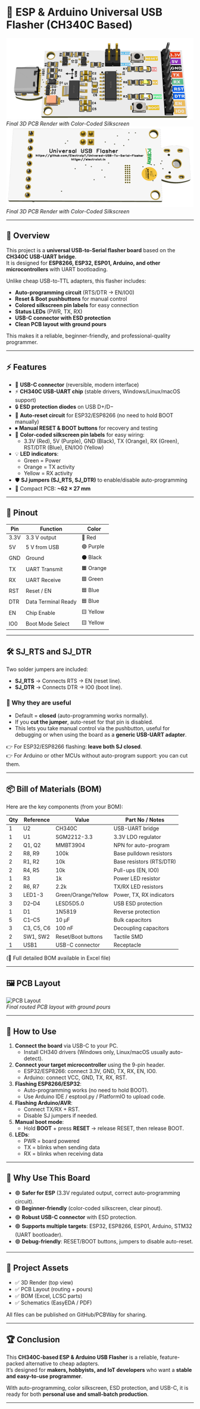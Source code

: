 # 🚀 ESP & Arduino Universal USB Flasher (CH340C Based)

![3D Render Front](/Image/3d_Front.png)  
*Final 3D PCB Render with Color-Coded Silkscreen*
![3D Render Back](/Image/3d_Back.png)  
*Final 3D PCB Render with Color-Coded Silkscreen*

---

## 📖 Overview
This project is a **universal USB-to-Serial flasher board** based on the **CH340C USB-UART bridge**.  
It is designed for **ESP8266, ESP32, ESP01, Arduino, and other microcontrollers** with UART bootloading.  

Unlike cheap USB-to-TTL adapters, this flasher includes:  
- **Auto-programming circuit** (RTS/DTR → EN/IO0)  
- **Reset & Boot pushbuttons** for manual control  
- **Colored silkscreen pin labels** for easy connection  
- **Status LEDs** (PWR, TX, RX)  
- **USB-C connector with ESD protection**  
- **Clean PCB layout with ground pours**  

This makes it a reliable, beginner-friendly, and professional-quality programmer.

---

## ⚡ Features
- 🔌 **USB-C connector** (reversible, modern interface)  
- ⚡ **CH340C USB-UART chip** (stable drivers, Windows/Linux/macOS support)  
- 🔒 **ESD protection diodes** on USB D+/D−  
- 🔄 **Auto-reset circuit** for ESP32/ESP8266 (no need to hold BOOT manually)  
- ⏹ **Manual RESET & BOOT buttons** for recovery and testing  
- 🌈 **Color-coded silkscreen pin labels** for easy wiring:
  - 3.3V (Red), 5V (Purple), GND (Black), TX (Orange), RX (Green), RST/DTR (Blue), EN/IO0 (Yellow)  
- 💡 **LED indicators**:
  - Green = Power  
  - Orange = TX activity  
  - Yellow = RX activity  
- 🛡️ **SJ jumpers (SJ_RTS, SJ_DTR)** to enable/disable auto-programming  
- 📏 Compact PCB: **~62 × 27 mm**

---

## 🧩 Pinout
| Pin  | Function | Color |
|------|----------|-------|
| 3.3V | 3.3 V output | 🔴 Red |
| 5V   | 5 V from USB | 🟣 Purple |
| GND  | Ground | ⚫ Black |
| TX   | UART Transmit | 🟧 Orange |
| RX   | UART Receive | 🟩 Green |
| RST  | Reset / EN | 🟦 Blue |
| DTR  | Data Terminal Ready | 🟦 Blue |
| EN   | Chip Enable | 🟨 Yellow |
| IO0  | Boot Mode Select | 🟨 Yellow |

---

## 🛠️ SJ_RTS and SJ_DTR
Two solder jumpers are included:

- **SJ_RTS** → Connects RTS → EN (reset line).  
- **SJ_DTR** → Connects DTR → IO0 (boot line).  

### 🔹 Why they are useful
- Default = **closed** (auto-programming works normally).  
- If you **cut the jumper**, auto-reset for that pin is disabled.  
- This lets you take manual control via the pushbutton, useful for debugging or when using the board as a **generic USB-UART adapter**.  

👉 For ESP32/ESP8266 flashing: **leave both SJ closed**.  
👉 For Arduino or other MCUs without auto-program support: you can cut them.

---

## 📦 Bill of Materials (BOM)
Here are the key components (from your BOM):

| Qty | Reference | Value   | Part No / Notes |
|-----|-----------|---------|-----------------|
| 1   | U2        | CH340C  | USB-UART bridge |
| 1   | U1        | SGM2212-3.3 | 3.3V LDO regulator |
| 2   | Q1, Q2    | MMBT3904 | NPN for auto-program |
| 2   | R8, R9    | 100k    | Base pulldown resistors |
| 2   | R1, R2    | 10k     | Base resistors (RTS/DTR) |
| 2   | R4, R5    | 10k     | Pull-ups (EN, IO0) |
| 1   | R3        | 1k      | Power LED resistor |
| 2   | R6, R7    | 2.2k    | TX/RX LED resistors |
| 3   | LED1-3    | Green/Orange/Yellow | Power, TX, RX indicators |
| 3   | D2–D4     | LESD5D5.0 | USB ESD protection |
| 1   | D1        | 1N5819  | Reverse protection |
| 5   | C1–C5     | 10 µF   | Bulk capacitors |
| 3   | C3, C5, C6| 100 nF  | Decoupling capacitors |
| 2   | SW1, SW2  | Reset/Boot buttons | Tactile SMD |
| 1   | USB1      | USB-C connector | Receptacle |

(📑 Full detailed BOM available in Excel file)

---

## 🖼️ PCB Layout
![PCB Layout](ch340_layout.png)  
*Final routed PCB layout with ground pours*

---

## 🔌 How to Use
1. **Connect the board** via USB-C to your PC.  
   - Install CH340 drivers (Windows only, Linux/macOS usually auto-detect).  
2. **Connect your target microcontroller** using the 9-pin header.  
   - ESP32/ESP8266: connect 3.3V, GND, TX, RX, EN, IO0.  
   - Arduino: connect VCC, GND, TX, RX, RST.  
3. **Flashing ESP8266/ESP32**:  
   - Auto-programming works (no need to hold BOOT).  
   - Use Arduino IDE / esptool.py / PlatformIO to upload code.  
4. **Flashing Arduino/AVR**:  
   - Connect TX/RX + RST.  
   - Disable SJ jumpers if needed.  
5. **Manual boot mode**:  
   - Hold **BOOT** + press **RESET** → release RESET, then release BOOT.  
6. **LEDs**:  
   - PWR = board powered  
   - TX = blinks when sending data  
   - RX = blinks when receiving data  

---

## 📑 Why Use This Board
- 🟢 **Safer for ESP** (3.3V regulated output, correct auto-programming circuit).  
- 🟢 **Beginner-friendly** (color-coded silkscreen, clear pinout).  
- 🟢 **Robust USB-C connector** with ESD protection.  
- 🟢 **Supports multiple targets**: ESP32, ESP8266, ESP01, Arduino, STM32 (UART bootloader).  
- 🟢 **Debug-friendly**: RESET/BOOT buttons, jumpers to disable auto-reset.  

---

## 📸 Project Assets
- ✅ 3D Render (top view)  
- ✅ PCB Layout (routing + pours)  
- ✅ BOM (Excel, LCSC parts)  
- ✅ Schematics (EasyEDA / PDF)  

All files can be published on GitHub/PCBWay for sharing.  

---

## 🏆 Conclusion
This **CH340C-based ESP & Arduino USB Flasher** is a reliable, feature-packed alternative to cheap adapters.  
It’s designed for **makers, hobbyists, and IoT developers** who want a **stable and easy-to-use programmer**.  

With auto-programming, color silkscreen, ESD protection, and USB-C, it is ready for both **personal use and small-batch production**.  

---
